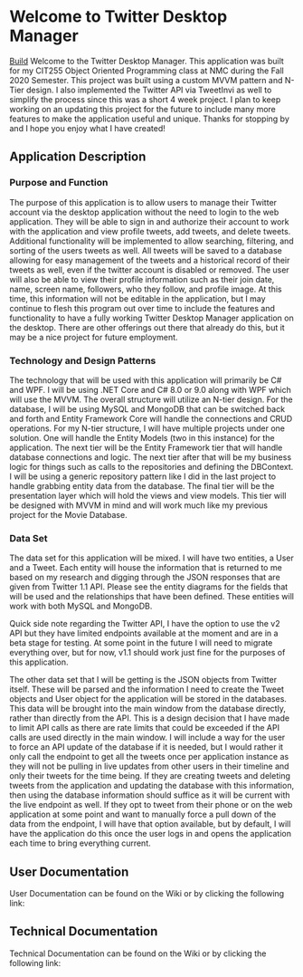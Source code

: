 # Welcome to Twitter Desktop Manager
[Build](https://img.shields.io/github/workflow/status/petersteele111/TwitterDesktopManager/.NET%20Core)
Welcome to the Twitter Desktop Manager. This application was built for my CIT255 Object Oriented Programming class at NMC during the Fall 2020 Semester. This project was built using a custom MVVM pattern and N-Tier design. I also implemented the Twitter API via TweetInvi as well to simplify the process since this was a short 4 week project. I plan to keep working on an updating this project for the future to include many more features to make the application useful and unique. Thanks for stopping by and I hope you enjoy what I have created!

## Application Description

### Purpose and Function
The purpose of this application is to allow users to manage their Twitter account via the desktop application without the need to login to the web application. They will be able to sign in and authorize their account to work with the application and view profile tweets, add tweets, and delete tweets. Additional functionality will be implemented to allow searching, filtering, and sorting of the users tweets as well. All tweets will be saved to a database allowing for easy management of the tweets and a historical record of their tweets as well, even if the twitter account is disabled or removed. The user will also be able to view their profile information such as their join date, name, screen name, followers, who they follow, and profile image. At this time, this information will not be editable in the application, but I may continue to flesh this program out over time to include the features and functionality to have a fully working Twitter Desktop Manager application on the desktop. There are other offerings out there that already do this, but it may be a nice project for future employment. 

### Technology and Design Patterns
The technology that will be used with this application will primarily be C# and WPF. I will be using .NET Core and C# 8.0 or 9.0 along with WPF which will use the MVVM. The overall structure will utilize an N-tier design. For the database, I will be using MySQL and MongoDB that can be switched back and forth and Entity Framework Core will handle the connections and CRUD operations. For my N-tier structure, I will have multiple projects under one solution. One will handle the Entity Models (two in this instance) for the application. The next tier will be the Entity Framework tier that will handle database connections and logic. The next tier after that will be my business logic for things such as calls to the repositories and defining the DBContext. I will be using a generic repository pattern like I did in the last project to handle grabbing entity data from the database. The final tier will be the presentation layer which will hold the views and view models. This tier will be designed with MVVM in mind and will work much like my previous project for the Movie Database. 

### Data Set
The data set for this application will be mixed. I will have two entities, a User and a Tweet. Each entity will house the information that is returned to me based on my research and digging through the JSON responses that are given from Twitter 1.1 API. Please see the entity diagrams for the fields that will be used and the relationships that have been defined. These entities will work with both MySQL and MongoDB. 

Quick side note regarding the Twitter API, I have the option to use the v2 API but they have limited endpoints available at the moment and are in a beta stage for testing. At some point in the future I will need to migrate everything over, but for now, v1.1 should work just fine for the purposes of this application. 

The other data set that I will be getting is the JSON objects from Twitter itself. These will be parsed and the information I need to create the Tweet objects and User object for the application will be stored in the databases. This data will be brought into the main window from the database directly, rather than directly from the API. This is a design decision that I have made to limit API calls as there are rate limits that could be exceeded if the API calls are used directly in the main window. I will include a way for the user to force an API update of the database if it is needed, but I would rather it only call the endpoint to get all the tweets once per application instance as they will not be pulling in live updates from other users in their timeline and only their tweets for the time being. If they are creating tweets and deleting tweets from the application and updating the database with this information, then using the database information should suffice as it will be current with the live endpoint as well. If they opt to tweet from their phone or on the web application at some point and want to manually force a pull down of the data from the endpoint, I will have that option available, but by default, I will have the application do this once the user logs in and opens the application each time to bring everything current. 

## User Documentation
User Documentation can be found on the Wiki or by clicking the following link: 

## Technical Documentation
Technical Documentation can be found on the Wiki or by clicking the following link: 